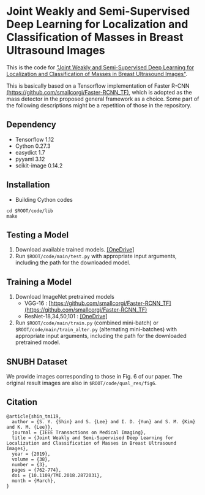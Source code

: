 # Joint Weakly and Semi-Supervised Deep Learning for Localization and Classification of Masses in Breast Ultrasound Images

This is the code for ["Joint Weakly and Semi-Supervised Deep Learning for Localization and Classification of Masses in Breast Ultrasound Images"](https://ieeexplore.ieee.org/abstract/document/8471199).

This is basically based on a Tensorflow implementation of Faster R-CNN [(https://github.com/smallcorgi/Faster-RCNN_TF)](https://github.com/smallcorgi/Faster-RCNN_TF), which is adopted as the mass detector in the proposed general framework as a choice. Some part of the following descriptions might be a repetition of those in the repository.

## Dependency
* Tensorflow 1.12
* Cython 0.27.3
* easydict 1.7
* pyyaml 3.12
* scikit-image 0.14.2

## Installation
* Building Cython codes
```
cd $ROOT/code/lib
make
```

## Testing a Model
1. Download available trained models. [[OneDrive]](https://onedrive.live.com/?authkey=%21AD9rIvC4ejVaD0s&id=613AC2A23C01CB69%2185607&cid=613AC2A23C01CB69)
2. Run `$ROOT/code/main/test.py` with appropriate input arguments, including the path for the downloaded model.

## Training a Model
1. Download ImageNet pretrained models
   * VGG-16 : [https://github.com/smallcorgi/Faster-RCNN_TF](https://github.com/smallcorgi/Faster-RCNN_TF)
   * ResNet-18,34,50,101 : [[OneDrive]](https://onedrive.live.com/?authkey=%21AM51TLQkoYZH7KQ&id=613AC2A23C01CB69%2185606&cid=613AC2A23C01CB69)
2. Run `$ROOT/code/main/train.py` (combined mini-batch) or `$ROOT/code/main/train_alter.py` (alternating mini-batches) with appropriate input arguments, including the path for the downloaded pretrained model.

## SNUBH Dataset
We provide images corresponding to those in Fig. 6 of our paper. The original result images are also in `$ROOT/code/qual_res/fig6`.

## Citation
```
@article{shin_tmi19,
  author = {S. Y. {Shin} and S. {Lee} and I. D. {Yun} and S. M. {Kim} and K. M. {Lee}},
  journal = {IEEE Transactions on Medical Imaging},
  title = {Joint Weakly and Semi-Supervised Deep Learning for Localization and Classification of Masses in Breast Ultrasound Images},
  year = {2019},
  volume = {38},
  number = {3},
  pages = {762-774},
  doi = {10.1109/TMI.2018.2872031},
  month = {March},
}
```
